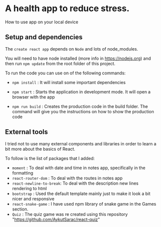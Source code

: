 # A health app to reduce stress.

How to use app on your local device

## Setup and dependencies

The `create react app` depends on `Node` and lots of node_modules. 

You will need to have node installed (more info in https://nodejs.org) and then run `npm update` from the root folder of this project.

To run the code you can use on of the following commands:

* `npm install` : It will install some important dependencies

* `npm start` : Starts the application in development mode. It will open a browser with the app

* `npm run build` : Creates the production code in the build folder. The command will give you the instructions on how to show the production code

## External tools

I tried not to use many external components and libraries in order to learn a bit more about the basics of React.

To follow is the list of packages that I added:
* `moment` : To deal with date and time in notes app, specifically in the formatting
* `react-router-dom` : To deal with the routes in notes app
* `react-newline-to-break`: To deal with the description new lines rendering to html
* `bootstrap` : Used the default template mainly just to make it look a bit nicer and responsive
* `react-snake-game` : I have used npm library of snake game in the Games section.
* `Quiz` : The quiz game was re created using this repository "https://github.com/AykutSarac/react-quiz"